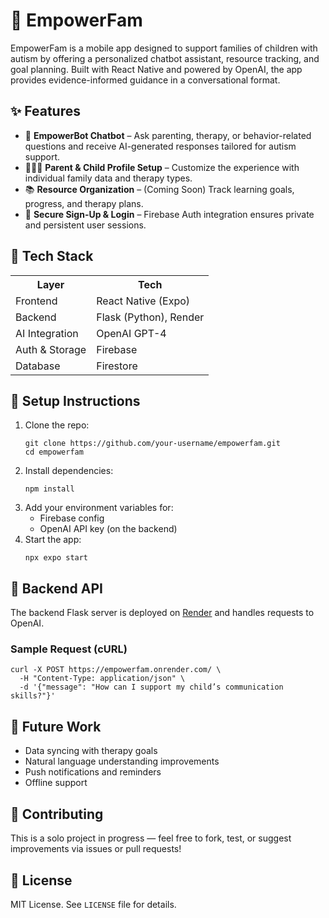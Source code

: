<!DOCTYPE html>
<html lang="en">
<head>
  <meta charset="UTF-8" />
  <meta name="viewport" content="width=device-width, initial-scale=1.0" />


</head>
<body>
  <h1>🧠 EmpowerFam</h1>
  <p>
    EmpowerFam is a mobile app designed to support families of children with autism by offering a personalized chatbot assistant, resource tracking, and goal planning. Built with React Native and powered by OpenAI, the app provides evidence-informed guidance in a conversational format.
  </p>

  <h2>✨ Features</h2>
  <ul>
    <li>🤖 <strong>EmpowerBot Chatbot</strong> – Ask parenting, therapy, or behavior-related questions and receive AI-generated responses tailored for autism support.</li>
    <li>👨‍👩‍👧 <strong>Parent & Child Profile Setup</strong> – Customize the experience with individual family data and therapy types.</li>
    <li>📚 <strong>Resource Organization</strong> – (Coming Soon) Track learning goals, progress, and therapy plans.</li>
    <li>🔐 <strong>Secure Sign-Up & Login</strong> – Firebase Auth integration ensures private and persistent user sessions.</li>
  </ul>

  <h2>📱 Tech Stack</h2>
  <table>
    <tr><th>Layer</th><th>Tech</th></tr>
    <tr><td>Frontend</td><td>React Native (Expo)</td></tr>
    <tr><td>Backend</td><td>Flask (Python), Render</td></tr>
    <tr><td>AI Integration</td><td>OpenAI GPT-4</td></tr>
    <tr><td>Auth & Storage</td><td>Firebase</td></tr>
    <tr><td>Database</td><td>Firestore</td></tr>
  </table>

  <h2>🔧 Setup Instructions</h2>
  <ol>
    <li>Clone the repo:<br />
      <pre><code>git clone https://github.com/your-username/empowerfam.git
cd empowerfam</code></pre>
    </li>
    <li>Install dependencies:<br />
      <pre><code>npm install</code></pre>
    </li>
    <li>Add your environment variables for:
      <ul>
        <li>Firebase config</li>
        <li>OpenAI API key (on the backend)</li>
      </ul>
    </li>
    <li>Start the app:<br />
      <pre><code>npx expo start</code></pre>
    </li>
  </ol>

  <h2>📱 Backend API</h2>
  <p>The backend Flask server is deployed on <a href="https://empowerfam.onrender.com/" target="_blank">Render</a> and handles requests to OpenAI.</p>

  <h3>Sample Request (cURL)</h3>
  <pre><code>curl -X POST https://empowerfam.onrender.com/ \
  -H "Content-Type: application/json" \
  -d '{"message": "How can I support my child’s communication skills?"}'</code></pre>

  <h2>🔪 Future Work</h2>
  <ul>
    <li>Data syncing with therapy goals</li>
    <li>Natural language understanding improvements</li>
    <li>Push notifications and reminders</li>
    <li>Offline support</li>
  </ul>

  <h2>🤝 Contributing</h2>
  <p>This is a solo project in progress — feel free to fork, test, or suggest improvements via issues or pull requests!</p>

  <h2>📄 License</h2>
  <p>MIT License. See <code>LICENSE</code> file for details.</p>
</body>
</html>


